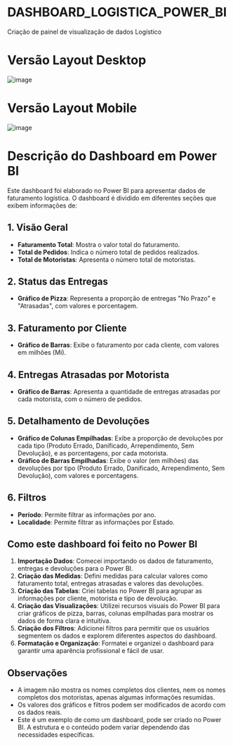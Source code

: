 # DASHBOARD_LOGISTICA_POWER_BI
Criação de painel de visualização de dados Logístico
# Versão Layout Desktop
![image](https://github.com/user-attachments/assets/279fb2eb-a0d0-4e41-af7a-f524ae10fca5)

# Versão Layout Mobile
![image](https://github.com/user-attachments/assets/749c8d21-5a4d-4da8-b498-f530af129579)


# Descrição do Dashboard em Power BI

Este dashboard foi elaborado no Power BI para apresentar dados de faturamento logística. O dashboard é dividido em diferentes seções que exibem informações de:

## 1. Visão Geral
- **Faturamento Total**: Mostra o valor total do faturamento.
- **Total de Pedidos**: Indica o número total de pedidos realizados.
- **Total de Motoristas**: Apresenta o número total de motoristas.

## 2. Status das Entregas
- **Gráfico de Pizza**: Representa a proporção de entregas "No Prazo" e "Atrasadas", com valores e porcentagem.

## 3. Faturamento por Cliente
- **Gráfico de Barras**: Exibe o faturamento por cada cliente, com valores em milhões (Mi).

## 4. Entregas Atrasadas por Motorista
- **Gráfico de Barras**: Apresenta a quantidade de entregas atrasadas por cada motorista, com o número de pedidos.

## 5. Detalhamento de Devoluções
- **Gráfico de Colunas Empilhadas**: Exibe a proporção de devoluções por cada tipo (Produto Errado, Danificado, Arrependimento, Sem Devolução), e as porcentagens, por cada motorista.
- **Gráfico de Barras Empilhadas**: Exibe o valor (em milhões) das devoluções por tipo (Produto Errado, Danificado, Arrependimento, Sem Devolução), com valores e porcentagens.

## 6. Filtros
- **Período**: Permite filtrar as informações por ano.
- **Localidade**: Permite filtrar as informações por Estado.

## Como este dashboard foi feito no Power BI
1. **Importação Dados**: Comecei importando os dados de faturamento, entregas e devoluções para o Power BI.
2. **Criação das Medidas**: Defini medidas para calcular valores como faturamento total, entregas atrasadas e valores das devoluções.
3. **Criação das Tabelas**: Criei tabelas no Power BI para agrupar as informações por cliente, motorista e tipo de devolução.
4. **Criação das Visualizações**: Utilizei recursos visuais do Power BI para criar gráficos de pizza, barras, colunas empilhadas para mostrar os dados de forma clara e intuitiva.
5. **Criação dos Filtros**: Adicionei filtros para permitir que os usuários segmentem os dados e explorem diferentes aspectos do dashboard.
6. **Formatação e Organização**: Formatei e organizei o dashboard para garantir uma aparência profissional e fácil de usar.

## Observações
- A imagem não mostra os nomes completos dos clientes, nem os nomes completos dos motoristas, apenas algumas informações resumidas.
- Os valores dos gráficos e filtros podem ser modificados de acordo com os dados reais.
- Este é um exemplo de como um dashboard, pode ser criado no Power BI. A estrutura e o conteúdo podem variar dependendo das necessidades específicas.
